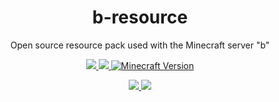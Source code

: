 <p>
  <h1 align=center>
    b-resource
  </h1>
<p align=center>
  Open source resource pack used with the Minecraft server "b"
</p>


<p align=center>
  <!--- Website Status ---->
  <a href=>
    <img src=https://img.shields.io/website?logo=openstreetmap&down_color=lightgrey&down_message=Offline&label=behr.dev&up_message=Online&url=http%3A%2F%2Fbehr.dev>
  </a>
  <!--- Discord Activity ---->
  <a href=https://discord.gg/mpxGDSJkkW>
    <img src=https://img.shields.io/discord/901618453356630046?logo=discord>
  </a>
  <!--- Active Version ---->
	<a href="https://github.com/bGielinor/b-resource/archive/refs/heads/main.zip"><img src="https://img.shields.io/badge/Minecraft%20Version-1.18+-c70039?logo=blueprint" alt="Minecraft Version">
  </a>
</p>
<p align=center>
	<!--- Commit Activity ---->
  <a href=https://github.com/Adriftus-Studios/network-script-data/pulse>
    <img src=https://img.shields.io/github/commit-activity/m/bGielinor/b-resource?logo=read-the-docs>
  </a>
	<!--- License ---->
  <a href=https://unlicense.org>
    <img src=https://img.shields.io/badge/License-unlicense-lightgrey.svg>
  </a>
</p>
